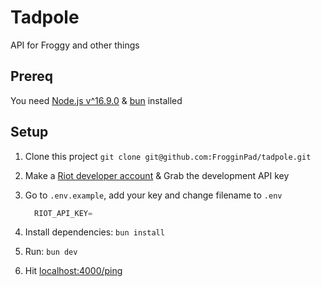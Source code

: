 # Tadpole

API for Froggy and other things

## Prereq

You need [Node.js v^16.9.0](https://nodejs.org/en/download/) & [bun](https://bun.sh/docs/installation) installed

## Setup

1. Clone this project `git clone git@github.com:FrogginPad/tadpole.git`
2. Make a [Riot developer account](https://developer.riotgames.com) & Grab the development API key
3. Go to `.env.example`, add your key and change filename to `.env`

    ```js
      RIOT_API_KEY=
    ```

4. Install dependencies: `bun install`
5. Run: `bun dev`
6. Hit [localhost:4000/ping](http://localhost:4000/ping)
